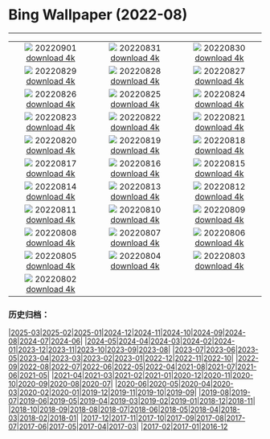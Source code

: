 # Bing Wallpaper (2022-08)
**************
| | | |
| :----: | :----: | :----: |
| ![](https://www.bing.com/th?id=OHR.WildlifeCrossing_ZH-CN1493053695_1920x1080.jpg) 20220901 [download 4k](https://www.bing.com/th?id=OHR.WildlifeCrossing_ZH-CN1493053695_UHD.jpg) | ![](https://www.bing.com/th?id=OHR.BlueLinckia_ZH-CN1103817183_1920x1080.jpg) 20220831 [download 4k](https://www.bing.com/th?id=OHR.BlueLinckia_ZH-CN1103817183_UHD.jpg) | ![](https://www.bing.com/th?id=OHR.Migliarino_ZH-CN0744250844_1920x1080.jpg) 20220830 [download 4k](https://www.bing.com/th?id=OHR.Migliarino_ZH-CN0744250844_UHD.jpg) |
| ![](https://www.bing.com/th?id=OHR.EstoniaBaltic_ZH-CN0314555299_1920x1080.jpg) 20220829 [download 4k](https://www.bing.com/th?id=OHR.EstoniaBaltic_ZH-CN0314555299_UHD.jpg) | ![](https://www.bing.com/th?id=OHR.BeardedTit_ZH-CN0065279700_1920x1080.jpg) 20220828 [download 4k](https://www.bing.com/th?id=OHR.BeardedTit_ZH-CN0065279700_UHD.jpg) | ![](https://www.bing.com/th?id=OHR.MSHV_ZH-CN9630204701_1920x1080.jpg) 20220827 [download 4k](https://www.bing.com/th?id=OHR.MSHV_ZH-CN9630204701_UHD.jpg) |
| ![](https://www.bing.com/th?id=OHR.PeljesacWind_ZH-CN9299214248_1920x1080.jpg) 20220826 [download 4k](https://www.bing.com/th?id=OHR.PeljesacWind_ZH-CN9299214248_UHD.jpg) | ![](https://www.bing.com/th?id=OHR.CascadesNP_ZH-CN1830542356_1920x1080.jpg) 20220825 [download 4k](https://www.bing.com/th?id=OHR.CascadesNP_ZH-CN1830542356_UHD.jpg) | ![](https://www.bing.com/th?id=OHR.MarinaDaGloria_ZH-CN6894795645_1920x1080.jpg) 20220824 [download 4k](https://www.bing.com/th?id=OHR.MarinaDaGloria_ZH-CN6894795645_UHD.jpg) |
| ![](https://www.bing.com/th?id=OHR.MentonFrance_ZH-CN5849270429_1920x1080.jpg) 20220823 [download 4k](https://www.bing.com/th?id=OHR.MentonFrance_ZH-CN5849270429_UHD.jpg) | ![](https://www.bing.com/th?id=OHR.TenderMoment_ZH-CN5447705408_1920x1080.jpg) 20220822 [download 4k](https://www.bing.com/th?id=OHR.TenderMoment_ZH-CN5447705408_UHD.jpg) | ![](https://www.bing.com/th?id=OHR.CostadaMorte_ZH-CN5219249535_1920x1080.jpg) 20220821 [download 4k](https://www.bing.com/th?id=OHR.CostadaMorte_ZH-CN5219249535_UHD.jpg) |
| ![](https://www.bing.com/th?id=OHR.BearProof_ZH-CN4950171791_1920x1080.jpg) 20220820 [download 4k](https://www.bing.com/th?id=OHR.BearProof_ZH-CN4950171791_UHD.jpg) | ![](https://www.bing.com/th?id=OHR.PenzancePool_ZH-CN4493022613_1920x1080.jpg) 20220819 [download 4k](https://www.bing.com/th?id=OHR.PenzancePool_ZH-CN4493022613_UHD.jpg) | ![](https://www.bing.com/th?id=OHR.SourHerring_ZH-CN4136738467_1920x1080.jpg) 20220818 [download 4k](https://www.bing.com/th?id=OHR.SourHerring_ZH-CN4136738467_UHD.jpg) |
| ![](https://www.bing.com/th?id=OHR.AquarioNatural_ZH-CN3886634374_1920x1080.jpg) 20220817 [download 4k](https://www.bing.com/th?id=OHR.AquarioNatural_ZH-CN3886634374_UHD.jpg) | ![](https://www.bing.com/th?id=OHR.GreatWhiteRoller_ZH-CN1541809088_1920x1080.jpg) 20220816 [download 4k](https://www.bing.com/th?id=OHR.GreatWhiteRoller_ZH-CN1541809088_UHD.jpg) | ![](https://www.bing.com/th?id=OHR.ChittorgarhFort_ZH-CN2955182965_1920x1080.jpg) 20220815 [download 4k](https://www.bing.com/th?id=OHR.ChittorgarhFort_ZH-CN2955182965_UHD.jpg) |
| ![](https://www.bing.com/th?id=OHR.PantherChameleon_ZH-CN2554514270_1920x1080.jpg) 20220814 [download 4k](https://www.bing.com/th?id=OHR.PantherChameleon_ZH-CN2554514270_UHD.jpg) | ![](https://www.bing.com/th?id=OHR.LacMontagnon_ZH-CN8301464080_1920x1080.jpg) 20220813 [download 4k](https://www.bing.com/th?id=OHR.LacMontagnon_ZH-CN8301464080_UHD.jpg) | ![](https://www.bing.com/th?id=OHR.AmboseliElephants_ZH-CN2078609290_1920x1080.jpg) 20220812 [download 4k](https://www.bing.com/th?id=OHR.AmboseliElephants_ZH-CN2078609290_UHD.jpg) |
| ![](https://www.bing.com/th?id=OHR.MtTsubakuro_ZH-CN0305525340_1920x1080.jpg) 20220811 [download 4k](https://www.bing.com/th?id=OHR.MtTsubakuro_ZH-CN0305525340_UHD.jpg) | ![](https://www.bing.com/th?id=OHR.AnniversaryJTNP_ZH-CN9974030692_1920x1080.jpg) 20220810 [download 4k](https://www.bing.com/th?id=OHR.AnniversaryJTNP_ZH-CN9974030692_UHD.jpg) | ![](https://www.bing.com/th?id=OHR.CuevaManos_ZH-CN8900667928_1920x1080.jpg) 20220809 [download 4k](https://www.bing.com/th?id=OHR.CuevaManos_ZH-CN8900667928_UHD.jpg) |
| ![](https://www.bing.com/th?id=OHR.EsPantaleu_ZH-CN8612029580_1920x1080.jpg) 20220808 [download 4k](https://www.bing.com/th?id=OHR.EsPantaleu_ZH-CN8612029580_UHD.jpg) | ![](https://www.bing.com/th?id=OHR.theBeginningofAutumn2022_ZH-CN9413449297_1920x1080.jpg) 20220807 [download 4k](https://www.bing.com/th?id=OHR.theBeginningofAutumn2022_ZH-CN9413449297_UHD.jpg) | ![](https://www.bing.com/th?id=OHR.SFSaltFlats_ZH-CN7261637239_1920x1080.jpg) 20220806 [download 4k](https://www.bing.com/th?id=OHR.SFSaltFlats_ZH-CN7261637239_UHD.jpg) |
| ![](https://www.bing.com/th?id=OHR.MilitaryTattoo_ZH-CN0302287210_1920x1080.jpg) 20220805 [download 4k](https://www.bing.com/th?id=OHR.MilitaryTattoo_ZH-CN0302287210_UHD.jpg) | ![](https://www.bing.com/th?id=OHR.QiXiFestival2022_ZH-CN2628111266_1920x1080.jpg) 20220804 [download 4k](https://www.bing.com/th?id=OHR.QiXiFestival2022_ZH-CN2628111266_UHD.jpg) | ![](https://www.bing.com/th?id=OHR.RedneckedGrebe_ZH-CN6036749974_1920x1080.jpg) 20220803 [download 4k](https://www.bing.com/th?id=OHR.RedneckedGrebe_ZH-CN6036749974_UHD.jpg) |
| ![](https://www.bing.com/th?id=OHR.HickmanBridge_ZH-CN0976106691_1920x1080.jpg) 20220802 [download 4k](https://www.bing.com/th?id=OHR.HickmanBridge_ZH-CN0976106691_UHD.jpg) |  |  |

### 历史归档：

|[2025-03](bing/2025-03/2025-03.md)|[2025-02](bing/2025-02/2025-02.md)|[2025-01](bing/2025-01/2025-01.md)|[2024-12](bing/2024-12/2024-12.md)|[2024-11](bing/2024-11/2024-11.md)|[2024-10](bing/2024-10/2024-10.md)|[2024-09](bing/2024-09/2024-09.md)|[2024-08](bing/2024-08/2024-08.md)|[2024-07](bing/2024-07/2024-07.md)|[2024-06](bing/2024-06/2024-06.md)|
|[2024-05](bing/2024-05/2024-05.md)|[2024-04](bing/2024-04/2024-04.md)|[2024-03](bing/2024-03/2024-03.md)|[2024-02](bing/2024-02/2024-02.md)|[2024-01](bing/2024-01/2024-01.md)|[2023-12](bing/2023-12/2023-12.md)|[2023-11](bing/2023-11/2023-11.md)|[2023-10](bing/2023-10/2023-10.md)|[2023-09](bing/2023-09/2023-09.md)|[2023-08](bing/2023-08/2023-08.md)|
|[2023-07](bing/2023-07/2023-07.md)|[2023-06](bing/2023-06/2023-06.md)|[2023-05](bing/2023-05/2023-05.md)|[2023-04](bing/2023-04/2023-04.md)|[2023-03](bing/2023-03/2023-03.md)|[2023-02](bing/2023-02/2023-02.md)|[2023-01](bing/2023-01/2023-01.md)|[2022-12](bing/2022-12/2022-12.md)|[2022-11](bing/2022-11/2022-11.md)|[2022-10](bing/2022-10/2022-10.md)|
|[2022-09](bing/2022-09/2022-09.md)|[2022-08](bing/2022-08/2022-08.md)|[2022-07](bing/2022-07/2022-07.md)|[2022-06](bing/2022-06/2022-06.md)|[2022-05](bing/2022-05/2022-05.md)|[2022-04](bing/2022-04/2022-04.md)|[2021-08](bing/2021-08/2021-08.md)|[2021-07](bing/2021-07/2021-07.md)|[2021-06](bing/2021-06/2021-06.md)|[2021-05](bing/2021-05/2021-05.md)|
|[2021-04](bing/2021-04/2021-04.md)|[2021-03](bing/2021-03/2021-03.md)|[2021-02](bing/2021-02/2021-02.md)|[2021-01](bing/2021-01/2021-01.md)|[2020-12](bing/2020-12/2020-12.md)|[2020-11](bing/2020-11/2020-11.md)|[2020-10](bing/2020-10/2020-10.md)|[2020-09](bing/2020-09/2020-09.md)|[2020-08](bing/2020-08/2020-08.md)|[2020-07](bing/2020-07/2020-07.md)|
|[2020-06](bing/2020-06/2020-06.md)|[2020-05](bing/2020-05/2020-05.md)|[2020-04](bing/2020-04/2020-04.md)|[2020-03](bing/2020-03/2020-03.md)|[2020-02](bing/2020-02/2020-02.md)|[2020-01](bing/2020-01/2020-01.md)|[2019-12](bing/2019-12/2019-12.md)|[2019-11](bing/2019-11/2019-11.md)|[2019-10](bing/2019-10/2019-10.md)|[2019-09](bing/2019-09/2019-09.md)|
|[2019-08](bing/2019-08/2019-08.md)|[2019-07](bing/2019-07/2019-07.md)|[2019-06](bing/2019-06/2019-06.md)|[2019-05](bing/2019-05/2019-05.md)|[2019-04](bing/2019-04/2019-04.md)|[2019-03](bing/2019-03/2019-03.md)|[2019-02](bing/2019-02/2019-02.md)|[2019-01](bing/2019-01/2019-01.md)|[2018-12](bing/2018-12/2018-12.md)|[2018-11](bing/2018-11/2018-11.md)|
|[2018-10](bing/2018-10/2018-10.md)|[2018-09](bing/2018-09/2018-09.md)|[2018-08](bing/2018-08/2018-08.md)|[2018-07](bing/2018-07/2018-07.md)|[2018-06](bing/2018-06/2018-06.md)|[2018-05](bing/2018-05/2018-05.md)|[2018-04](bing/2018-04/2018-04.md)|[2018-03](bing/2018-03/2018-03.md)|[2018-02](bing/2018-02/2018-02.md)|[2018-01](bing/2018-01/2018-01.md)|
|[2017-12](bing/2017-12/2017-12.md)|[2017-11](bing/2017-11/2017-11.md)|[2017-10](bing/2017-10/2017-10.md)|[2017-09](bing/2017-09/2017-09.md)|[2017-08](bing/2017-08/2017-08.md)|[2017-07](bing/2017-07/2017-07.md)|[2017-06](bing/2017-06/2017-06.md)|[2017-05](bing/2017-05/2017-05.md)|[2017-04](bing/2017-04/2017-04.md)|[2017-03](bing/2017-03/2017-03.md)|
|[2017-02](bing/2017-02/2017-02.md)|[2017-01](bing/2017-01/2017-01.md)|[2016-12](bing/2016-12/2016-12.md)
